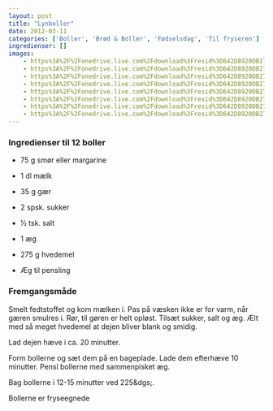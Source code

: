 ```yaml
---
layout: post
title: "Lynboller"
date: 2012-03-11
categories: ['Boller', 'Brød & Boller', 'Fødselsdag', 'Til fryseren']
ingredienser: []
images:
    - https%3A%2F%2Fonedrive.live.com%2Fdownload%3Fresid%3D642D8920DB2784EE!126907
    - https%3A%2F%2Fonedrive.live.com%2Fdownload%3Fresid%3D642D8920DB2784EE!126912
    - https%3A%2F%2Fonedrive.live.com%2Fdownload%3Fresid%3D642D8920DB2784EE!127009
    - https%3A%2F%2Fonedrive.live.com%2Fdownload%3Fresid%3D642D8920DB2784EE!127011
    - https%3A%2F%2Fonedrive.live.com%2Fdownload%3Fresid%3D642D8920DB2784EE!127018
    - https%3A%2F%2Fonedrive.live.com%2Fdownload%3Fresid%3D642D8920DB2784EE!127016
    - https%3A%2F%2Fonedrive.live.com%2Fdownload%3Fresid%3D642D8920DB2784EE!127019
    - https%3A%2F%2Fonedrive.live.com%2Fdownload%3Fresid%3D642D8920DB2784EE!127024
---
```


### Ingredienser til 12 boller
-   75 g smør eller margarine
-   1 dl mælk
-   35 g gær
-   2 spsk. sukker
-   ½ tsk. salt
-   1 æg
-   275 g hvedemel

-   Æg til pensling

### Fremgangsmåde
Smelt fedtstoffet og kom mælken i. Pas på væsken ikke er for varm, når gæren smulres i. Rør, til gøren er helt opløst. Tilsæt sukker, salt og æg. Ælt med så meget hvedemel at dejen bliver blank og smidig.

Lad dejen hæve i ca. 20 minutter.

Form bollerne og sæt dem på en bageplade. Lade dem efterhæve 10 minutter. Pensl bollerne med sammenpisket æg. 

Bag bollerne i 12-15 minutter ved 225&dgs;.

Bollerne er fryseegnede
